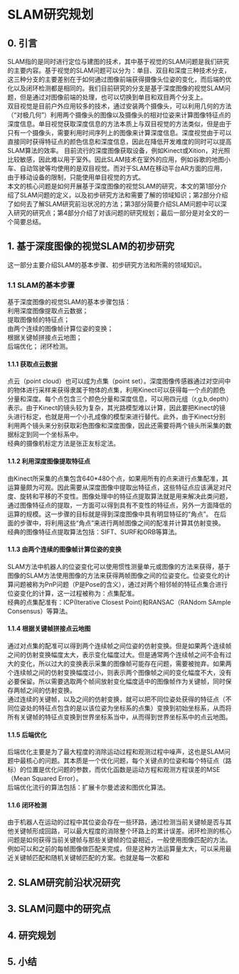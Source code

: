 # SLAM研究规划

## 0. 引言
SLAM指的是同时进行定位与建图的技术，其中基于视觉的SLAM问题是我们研究的主要内容。基于视觉的SLAM问题可以分为：单目、双目和深度三种技术分支，这三种分支的主要差别在于如何通过图像前端获得摄像头位姿的变化，而后端的优化以及闭环检测都是相同的。我们目前研究的分支是基于深度图像的视觉SLAM问题，但是通过对图像前端的处理，也可以切换到单目和双目两个分支上。  
双目视觉是目前户外应用较多的技术，通过安装两个摄像头，可以利用几何的方法（“对极几何”）利用两个摄像头的图像以及摄像头的相对位姿来计算图像特征点的深度信息。单目视觉获取深度信息的方法本质上与双目视觉的方法类似，但是由于只有一个摄像头，需要利用时间序列上的图像来计算深度信息。深度视觉由于可以直接同时获得特征点的颜色信息和深度信息，因此在降低开发难度的同时可以提高SLAM算法的效率。
目前流行的深度图像获取设备，例如Kinect或Xition，对光照比较敏感，因此难以用于室外。因此SLAM技术在室外的应用，例如谷歌的地图小车、自动驾驶等均使用的是双目视觉。而对于SLAM在移动平台AR方面的应用，由于移动设备的限制，只能使用单目视觉的方式。  
本文的核心问题是如何开展基于深度图像的视觉SLAM的研究，本文的第1部分介绍了SLAM问题的定义，以及初步研究方法和需要了解的领域知识；第2部分介绍了如何去了解SLAM研究前沿状况的方法；第3部分简要介绍SLAM问题中可以深入研究的研究点；第4部分介绍了对该问题的研究规划；最后一部分是对全文的一个简要总结。  

## 1. 基于深度图像的视觉SLAM的初步研究
这一部分主要介绍SLAM的基本步骤、初步研究方法和所需的领域知识。
### 1.1 SLAM的基本步骤
基于深度图像的视觉SLAM的基本步骤包括：  
利用深度图像提取点云数据；  
提取图像帧的特征点；  
由两个连续的图像帧计算位姿的变换；  
根据关键帧拼接点云地图；  
后端优化；
闭环检测。
#### 1.1.1 获取点云数据
点云（point cloud）也可以成为点集（point set）。深度图像传感器通过对空间中的物体进行采样来获得隶属于物体的点集，利用Kinect可以获得每一个点的颜色分量和深度。每个点包含三个颜色分量和深度信息，可以用四元组（r,g,b,depth）表示。由于Kinect的镜头较为复杂，其光路模型难以计算，因此要把Kinect的镜头进行标定，也就是用一个小孔成像的模型来进行替代。此外，由于Kinect分别利用两个镜头来分别获取彩色图像和深度图像，因此还需要将两个镜头所采集的数据标定到同一个坐标系中。  
经典的摄像机标定方法是张正友标定法。  
#### 1.1.2 利用深度图像提取特征点
由Kinect所采集的点集包含640*480个点，如果用所有的点来进行点集配准，其运算量颇为可观。因此需要从深度图像中提取出特征点，这些特征点应该满足对尺度、旋转和平移的不变性。图像处理中的特征点提取算法就是用来解决此类问题，通过图像特征点的提取，一方面可以得到具有不变性的特征点，另外一方面降低的运算的规模。这一步骤的目标就是得到深度图像中具有明显特征的“角点”。 在后面的步骤中，将利用这些“角点”来进行两帧图像之间的配准并计算其仿射变换。
经典的图像特征点提取算法包括：SIFT、SURF和ORB等算法。  
#### 1.1.3 由两个连续的图像帧计算位姿的变换
SLAM方法中机器人的位姿变化可以使用惯性测量单元或图像的方法来获得，基于图像的SLAM方法使用图像的方法来获得两帧图像之间的位姿变化。位姿变化的计算问题被称为PnP问题（P是Pose的含义），通过对两个相邻帧的特征点集合进行位姿变化的计算，这一过程被称为：点集配准。  
经典的点集配准有：ICP(Iterative Closest Point)和RANSAC（RANdom SAmple Consensus）等算法。  
#### 1.1.4 根据关键帧拼接点云地图
通过对点集的配准可以得到两个连续帧之间位姿的仿射变换。但是如果两个连续帧之间的仿射变换幅度太大，表示变化幅度过大。但是通常两个连续帧之间不会有过大的变化，所以过大的变换表示采集的图像帧可能存在问题，需要被抛弃。如果两个连续帧之间的仿射变换幅度过小，则表示两个图像帧之间的变化幅度不大，没有必要保留。所以需要选取两个帧间放射变化幅度适中的图像帧作为关键帧，同时保存两帧之间的仿射变换。  
通过连续的关键帧，以及之间的仿射变换，就可以把不同位姿处获得的特征点（不同位姿处的特征点包含的是以该位姿为坐标系的点集）变换到初始坐标系，从而将所有关键帧的特征点变换到世界坐标系当中，从而得到世界坐标系中的点云地图。  
#### 1.1.5 后端优化
后端优化主要是为了最大程度的消除运动过程和观测过程中噪声，这也是SLAM问题中最核心的问题。其本质是一个优化问题，每个关键点的位姿和每个特征点（路标）的位置是优化问题的参数，而优化函数是运动方程和观测方程误差的MSE（Mean Squared Error）。  
后端优化流行的算法包括：扩展卡尔曼滤波和图优化算法。  
#### 1.1.6 闭环检测
由于机器人在运动的过程中其位姿会存在一些环路，通过检测当前关键帧是否与其他关键帧形成回路，可以最大程度的消除整个环路上的累计误差。闭环检测的核心问题是如何获得当前关键帧与那些关键帧的位姿相近，一般使用图像匹配的方法。例如可以和之前的每帧图像做匹配来完成，但是这种方法运算量太大，可以采用最近关键帧匹配和随机关键帧匹配的方案。也就是每一次都和

## 2. SLAM研究前沿状况研究

## 3. SLAM问题中的研究点

## 4. 研究规划

## 5. 小结
